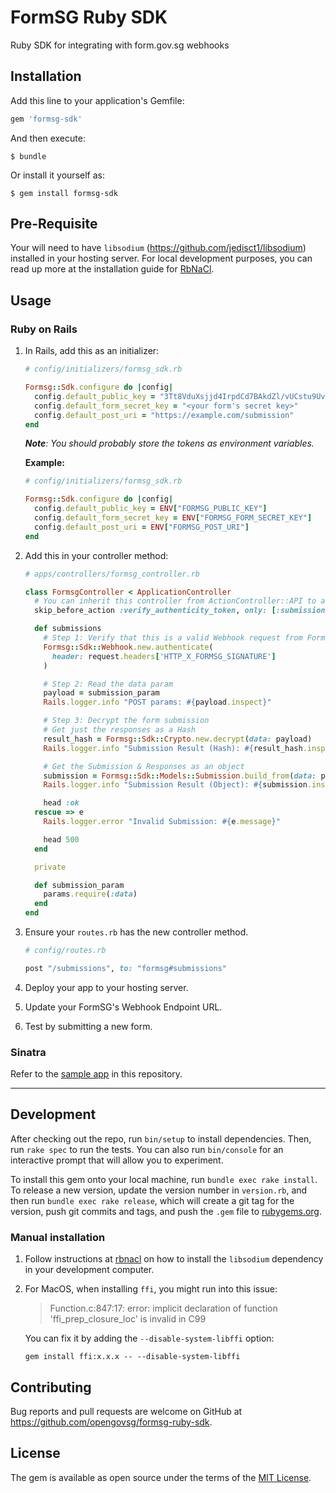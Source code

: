 # FormSG Ruby SDK

Ruby SDK for integrating with form.gov.sg webhooks

## Installation

Add this line to your application's Gemfile:

```ruby
gem 'formsg-sdk'
```

And then execute:

    $ bundle

Or install it yourself as:

    $ gem install formsg-sdk

## Pre-Requisite

Your will need to have `libsodium` (<https://github.com/jedisct1/libsodium>) installed in your hosting server. For local development purposes, you can read up more at the installation guide for [RbNaCl](https://github.com/RubyCrypto/rbnacl).

## Usage

### Ruby on Rails

1. In Rails, add this as an initializer:

    ```ruby
    # config/initializers/formsg_sdk.rb

    Formsg::Sdk.configure do |config|
      config.default_public_key = "3Tt8VduXsjjd4IrpdCd7BAkdZl/vUCstu9UvTX84FWw=" # Production Public Key
      config.default_form_secret_key = "<your form's secret key>"
      config.default_post_uri = "https://example.com/submission"
    end
    ```

    _**Note**: You should probably store the tokens as environment variables._

    **Example:**

    ```ruby
    # config/initializers/formsg_sdk.rb

    Formsg::Sdk.configure do |config|
      config.default_public_key = ENV["FORMSG_PUBLIC_KEY"]
      config.default_form_secret_key = ENV["FORMSG_FORM_SECRET_KEY"]
      config.default_post_uri = ENV["FORMSG_POST_URI"]
    end
    ```

2. Add this in your controller method:

    ```ruby
    # apps/controllers/formsg_controller.rb

    class FormsgController < ApplicationController
      # You can inherit this controller from ActionController::API to avoid the CSRF token
      skip_before_action :verify_authenticity_token, only: [:submissions]

      def submissions
        # Step 1: Verify that this is a valid Webhook request from FormSG
        Formsg::Sdk::Webhook.new.authenticate(
          header: request.headers['HTTP_X_FORMSG_SIGNATURE']
        )

        # Step 2: Read the data param
        payload = submission_param
        Rails.logger.info "POST params: #{payload.inspect}"

        # Step 3: Decrypt the form submission
        # Get just the responses as a Hash
        result_hash = Formsg::Sdk::Crypto.new.decrypt(data: payload)
        Rails.logger.info "Submission Result (Hash): #{result_hash.inspect}"

        # Get the Submission & Responses as an object
        submission = Formsg::Sdk::Models::Submission.build_from(data: payload)
        Rails.logger.info "Submission Result (Object): #{submission.inspect}"

        head :ok
      rescue => e
        Rails.logger.error "Invalid Submission: #{e.message}"

        head 500
      end

      private

      def submission_param
        params.require(:data)
      end
    end
    ```

3. Ensure your `routes.rb` has the new controller method.

    ```ruby
    # config/routes.rb

    post "/submissions", to: "formsg#submissions"
    ```

4. Deploy your app to your hosting server.
5. Update your FormSG's Webhook Endpoint URL.
6. Test by submitting a new form.

### Sinatra

Refer to the [sample app](./sample_app/) in this repository.

---

## Development

After checking out the repo, run `bin/setup` to install dependencies. Then, run `rake spec` to run the tests. You can also run `bin/console` for an interactive prompt that will allow you to experiment.

To install this gem onto your local machine, run `bundle exec rake install`. To release a new version, update the version number in `version.rb`, and then run `bundle exec rake release`, which will create a git tag for the version, push git commits and tags, and push the `.gem` file to [rubygems.org](https://rubygems.org).

### Manual installation

1. Follow instructions at [rbnacl](https://github.com/RubyCrypto/rbnacl) on how to install the `libsodium` dependency in your development computer.

2. For MacOS, when installing `ffi`, you might run into this issue:

    >Function.c:847:17: error: implicit declaration of function 'ffi_prep_closure_loc' is invalid in C99
    
    You can fix it by adding the `--disable-system-libffi` option:
    
    ```
    gem install ffi:x.x.x -- --disable-system-libffi
    ```

## Contributing

Bug reports and pull requests are welcome on GitHub at https://github.com/opengovsg/formsg-ruby-sdk.

## License

The gem is available as open source under the terms of the [MIT License](https://opensource.org/licenses/MIT).
